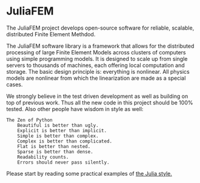 # JuliaFEM 

The JuliaFEM project develops open-source software for reliable, scalable, distributed Finite Element Methdod.

The JuliaFEM software library is a framework that allows for the distributed processing of large Finite Element Models across clusters of computers using simple programming models. It is designed to scale up from single servers to thousands of machines, each offering local computation and storage. The basic design principle is: everything is nonlinear. All physics models are nonlinear from which the linearization are made as a special cases. 

We strongly believe in the test driven development as well as building on top of previous work. Thus all the new code in this project should be 100% tested. Also other people have wisdom in style as well:
```
The Zen of Python
    Beautiful is better than ugly.
    Explicit is better than implicit.
    Simple is better than complex.
    Complex is better than complicated.
    Flat is better than nested.
    Sparse is better than dense.
    Readability counts.
    Errors should never pass silently.
```
Please start by reading some practical examples of [the Julia style.](http://julia.readthedocs.org/en/latest/manual/style-guide/)

